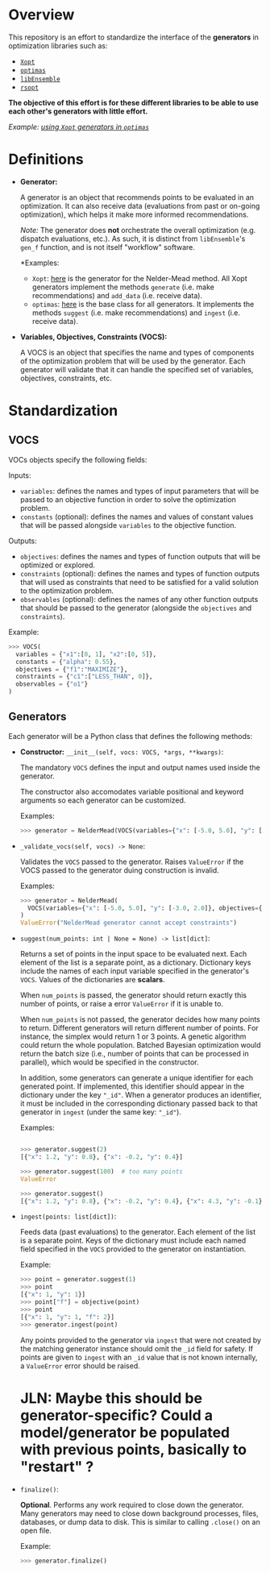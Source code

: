 # Overview

This repository is an effort to standardize the interface of the **generators** in optimization libraries such as:

- [`Xopt`](https://github.com/ChristopherMayes/Xopt)
- [`optimas`](https://github.com/optimas-org/optimas)
- [`libEnsemble`](https://github.com/Libensemble/libensemble)
- [`rsopt`](https://github.com/radiasoft/rsopt)

**The objective of this effort is for these different libraries to be able to use each other's generators with little effort.**

*Example: [using `Xopt` generators in `optimas`](https://github.com/optimas-org/optimas/pull/151)*

# Definitions

- **Generator:**

  A generator is an object that recommends points to be evaluated in an optimization. It can also receive data (evaluations from past or on-going optimization), which helps it make more informed recommendations.

  *Note:* The generator does **not** orchestrate the overall optimization (e.g. dispatch evaluations, etc.). As such, it is distinct from `libEnsemble`'s `gen_f` function, and is not itself "workflow" software.

  *Examples:
    - `Xopt`: [here](https://github.com/ChristopherMayes/Xopt/blob/main/xopt/generators/sequential/neldermead.py#L64) is the generator for the Nelder-Mead method. All Xopt generators implement the methods `generate` (i.e. make recommendations) and `add_data` (i.e. receive data).
    - `optimas`: [here](https://github.com/optimas-org/optimas/blob/main/optimas/generators/base.py#L27) is the base class for all generators. It implements the methods `suggest` (i.e. make recommendations) and `ingest` (i.e. receive data).

- **Variables, Objectives, Constraints (VOCS):**

  A VOCS is an object that specifies the name and types of components of the optimization problem that will be used by the generator. Each generator will validate that it can handle the specified set of variables, objectives, constraints, etc.


# Standardization

## VOCS
VOCs objects specify the following fields:

Inputs:
  - `variables`: defines the names and types of input parameters that will be passed to an objective function in order to solve the optimization problem.
  - `constants` (optional): defines the names and values of constant values that will be passed alongside `variables` to the objective function.

Outputs:
  - `objectives`: defines the names and types of function outputs that will be optimized or explored.
  - `constraints` (optional): defines the names and types of function outputs that will used as constraints that need to be satisfied for a valid solution to the optimization problem.
  - `observables` (optional): defines the names of any other function outputs that should be passed to the generator (alongside the `objectives` and `constraints`).

Example:

  ```python
  >>> VOCS(
    variables = {"x1":[0, 1], "x2":[0, 5]},
    constants = {"alpha": 0.55},
    objectives = {"f1":"MAXIMIZE"},
    constraints = {"c1":["LESS_THAN", 0]},
    observables = {"o1"}
  )
  ```

## Generators

Each generator will be a Python class that defines the following methods:

- **Constructor:**
  `__init__(self, vocs: VOCS, *args, **kwargs)`:

  The mandatory `VOCS` defines the input and output names used inside the generator.

  The constructor also accomodates variable positional and keyword arguments so each generator can be customized.

  Examples:

    ```python
    >>> generator = NelderMead(VOCS(variables={"x": [-5.0, 5.0], "y": [-3.0, 2.0]}, objectives={"f": "MAXIMIZE"}), adaptive=False)
    ```

- `_validate_vocs(self, vocs) -> None`:

  Validates the `VOCS` passed to the generator. Raises ``ValueError`` if the VOCS passed to the generator duing construction is invalid.

    Examples:

    ```python
    >>> generator = NelderMead(
      VOCS(variables={"x": [-5.0, 5.0], "y": [-3.0, 2.0]}, objectives={"f": "MAXIMIZE"}, constraints={"c":["LESS_THAN", 0.0]})
    )
    ValueError("NelderMead generator cannot accept constraints")
    ```

- `suggest(num_points: int | None = None) -> list[dict]`:

  Returns a set of points in the input space to be evaluated next. Each element of the list is a separate point, as a dictionary.
  Dictionary keys include the names of each input variable specified in the generator's `VOCS`. Values of the dictionaries are **scalars**.

  When `num_points` is passed, the generator should return exactly this number of points, or raise a error ``ValueError`` if it is unable to.

  When `num_points` is not passed, the generator decides how many points to return.
  Different generators will return different number of points. For instance, the simplex would return 1 or 3 points. A genetic algorithm could return the whole population. Batched Bayesian optimization would return the batch size (i.e., number of points that can be processed in parallel), which would be specified in the constructor.

  In addition, some generators can generate a unique identifier for each generated point. If implemented, this identifier should appear in the dictionary under the key `"_id"`.
  When a generator produces an identifier, it must be included in the corresponding dictionary passed back to that generator in `ingest` (under the same key: `"_id"`).

  Examples:

    ```python

    >>> generator.suggest(2)
    [{"x": 1.2, "y": 0.8}, {"x": -0.2, "y": 0.4}]

    >>> generator.suggest(100)  # too many points
    ValueError

    >>> generator.suggest()
    [{"x": 1.2, "y": 0.8}, {"x": -0.2, "y": 0.4}, {"x": 4.3, "y": -0.1}]
    ```

- `ingest(points: list[dict])`:

  Feeds data (past evaluations) to the generator. Each element of the list is a separate point. Keys of the dictionary must include each named field specified in the `VOCS` provided
  to the generator on instantiation.

  Example:

  ```python
  >>> point = generator.suggest(1)
  >>> point
  [{"x": 1, "y": 1}]
  >>> point["f"] = objective(point)
  >>> point
  [{"x": 1, "y": 1, "f": 2}]
  >>> generator.ingest(point)
  ```

  Any points provided to the generator via `ingest` that were not created by the matching generator instance should omit the `_id` field for safety. If points are given to `ingest` with an `_id` value that is not known internally, a `ValueError` error should be raised.  
  
  # JLN: Maybe this should be generator-specific? Could a model/generator be populated with previous points, basically to "restart" ?

- `finalize()`:

  **Optional**. Performs any work required to close down the generator. Many generators may need to close down background processes, files, databases,
  or dump data to disk. This is similar to calling `.close()` on an open file.

  Example:

  ```python
  >>> generator.finalize()
  ```
